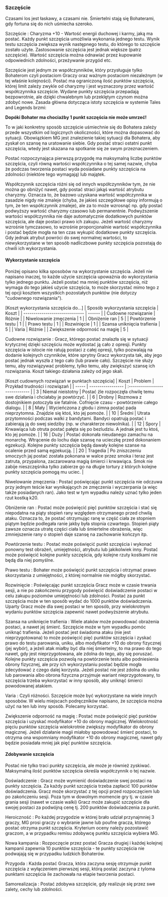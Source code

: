 ### Szczęście

Czasami los jest łaskawy, a czasami nie. Śmiertelni stają się Bohaterami, gdy fortuna się do nich uśmiecha szeroko.

Szczęście
: Charyzma +10 - Wartość energii duchowej i karmy, jaką ma postać. Każdy punkt szczęścia umożliwia wykonania jednego testu. Wynik testu szczęścia zwiększa wynik następnego testu, do którego to szczęście zostało użyte.  Zastosowanie szczęścia jest jednak większe (patrz szczęście). Wartość szczęścia można odnawiać przez kupowanie odpowiednich zdolności, przeżywanie przygód etc.

Szczęście jest jednym ze współczynników, który przysługuje tylko Bohaterom czyli postaciom Graczy oraz ważnym postaciom niezależnym (w tej właśnie kolejności). Postać ma ograniczoną ilość punktów szczęścia, której limit zależy zwykle od charyzmy i jest wyznaczony przez wartość współczynnika szczęście. Wydane punkty szczęścia przepadają bezpowrotnie, ale dzięki chwalebnym lub przeklętym czynom można zdobyć nowe. Zasada główna dotycząca istoty szczęścia w systemie Tales and Legends brzmi:

**Dopóki Bohater ma chociażby 1 punkt szczęścia nie może umrzeć!**

To w jaki konkretny sposób szczęście uśmiechnie się do Bohatera zależy przede wszystkim od logicznych okoliczności, które można dopasować do sytuacji. Obowiązkiem MG jest znalezienie takiej sytuacji dla Bohatera, aby zyskał on szansę na uratowanie siebie. Gdy postać straci ostatni punkt szczęścia, wtedy jest skazana na spotkanie się ze swym przeznaczeniem.

Postać rozpoczynająca pierwszą przygodę ma maksymalną liczbę punktów szczęścia, czyli równą wartości współczynnika o tej samej nazwie, chyba że podczas tworzenia postaci wyda posiadane punkty szczęścia na zdolności (niektóre tego wymagają) lub majątek.

Współczynnik szczęścia różni się od innych współczynników tym, że nie można go obniżyć nawet, gdy postać straci jakąś wartość atrybutu charyzmy. Oznacza to, że bazowo uzyskana wartość współczynnika w zasadzie nigdy nie zmaleje (chyba, że jakieś szczegółowe opisy informują o tym, że ten współczynnik zmaleje), ale za to może wzrosnąć np. gdy postać podwyższy wartość charyzmy czasowo lub permanentnie. Podwyższenie wartości współczynnika nie daje automatycznie dodatkowych punktów szczęścia, ale daje postaci prawo ich zakupu. Jeżeli wartość charyzmy wzrośnie tymczasowo, to wzrośnie proporcjonalnie wartość współczynnika i postać będzie mogła na ten czas wykupić dodatkowe punkty szczęścia. Gdy jednak atrybut powróci do swej normalnej wartości, to niewykorzystane w ten sposób nadliczbowe punkty szczęścia pozostają do chwili ich wykorzystania.

#### Wykorzystanie szczęścia

Poniżej opisano kilka sposobów na wykorzystanie szczęścia. Jeżeli nie napisano inaczej, to każde użycie szczęścia upoważnia do wykorzystania tylko jednego punktu. Jeżeli postać ma mniej punktów szczęścia, niż wymaga do tego jakieś użycie szczęścia, to może skorzystać mimo tego z tej opcji kosztem wszystkich pozostałych punktów (nie dotyczy "cudownego rozwiązania").

[Koszt wykorzystania szczęścia do...]
| Sposób wykorzystania szczęścia | Koszt  |
| ------------------------------ | ------ |
| Cudowne rozwiązanie            | Różnie |
| Niwelowanie zmęczenia          | 1      |
| Obniżenie ran                  | 5      |
| Powtórzenie testu              | 1      |
| Prawo testu                    | 1      |
| Rozwinięcie                    | 1      |
| Szansa uniknięcia trafienia    | 5      |
| Varia                          | Różnie |
| Zwiększenie odporność na magię | 5      |

Cudowne rozwiązanie
: Gracz, którego postać znalazła się w sytuacji krytycznej dzięki szczęściu może wydostać ją cało z opresji. Punkty szczęścia w istocie nie ratują postaci z całej opresji, tylko pozwalają na dodanie kolejnych czynników, które sprytny Gracz wykorzysta tak, aby jego postać jednak wyszła z tego cało (lub prawie cało). Szczęście nie służy temu, aby rozwiązywać problemy, tylko temu, aby zwiększyć szansę ich rozwiązania. Koszt takiego działania zależy od jego skali.

[Koszt cudownych rozwiązań w punktach szczęścia]
| Koszt | Problem           | Przykład trudności i rozwiązań |
| ----- | ----------------- | :----------------------------- |
| 3     | Niemal nieistotny | Postać źle rozpoczęła chwilę temu swe działania i chciałaby je powtórzyć. |
| 6     | Drobny            | Rozmowa z dostojnikiem potoczyła sie fatalnie. Cofnięcie czasu - powtórzenie całego dialogu. |
| 8     | Mały              | Wycieńczona z głodu i zimna postać pada nieprzytomna. Znajdzie się ktoś, kto jej pomoże. |
| 10    | Średni            | Utrata przytomności podczas walki z bandytami. Bandyci opatrują postać i zabierają ją do swej siedziby (np. w charakterze niewolnika). |
| 12    | Spory             | Krwawiąca lub otruta postać pałęta się po bezludziu. A jednak jest tu ktoś, kto jej pomoże. |
| 16    | Duży              | Postać dokonała nieudanego zamachu na monarchę. Wtrącenie do lochu daje szansę na ucieczkę przed dokonaniem egzekucji. Kolejne punkty szczęścia będą dawały kolejne szanse na ocalenie przed samą egzekucją. |
| 20    | Tragedia          | Po zniszczeniu smoczych jaj postać została pokonana w walce przez smoka i teraz jest zatruta, przypalona, zaczarowana magią śmierci i krwawiąca. Smok nie zabije nieszczęśnika tylko zabierze go na długie tortury z których kolejne punkty szczęścia pomogą mu uciec. |

Niwelowanie zmęczenia
: Postać poświęcając punkt szczęścia nie odczuwa przy jednym teście kar wynikających ze zmęczenia i wyczerpania (a więc także posiadanych ran). Jako test w tym wypadku należy uznać tylko jeden rzut kostką k20.

Obniżenie ran
: Postać może poświęcić pięć punktów szczęścia i stać się niepodatna na piąty stopień rany względem otrzymanego przed chwilą ataku. Oznacza to, że postać otrzymując ranę w część ciała ze stopniem piątym będzie podlegała ranie jakby była stopnia czwartego. Stopień piąty zawsze oznacza utratę części ciała lub śmiertelne obrażenia, więc zmniejszenie rany o stopień daje szansę na zachowanie kończyn itp.

Powtórzenie testu
: Postać może poświęcić punkt szczęścia i wykonać ponowny test obrażeń, umiejętności, atrybutu lub jakikolwiek inny. Postać może poświęcić kolejne punkty szczęścia, gdy kolejne rzuty kostkami nie będą dla niej pomyślne.

Prawo testu
: Bohater może poświęcić punkt szczęścia i otrzymać prawo skorzystania z umiejętności, z której normalnie nie mógłby skorzystać.

Rozwinięcie
: Poświęcając punkt szczęścia Gracz może w czasie trwania sesji, a nie po zakończeniu przygody poświęcić doświadczenie postaci w celu zakupu poziomów umiejętności lub zdolności. Postać za punkt szczęścia może w ten sposób wydać do 1000 punktów doświadczenia. Uparty Gracz może dla swej postaci w ten sposób, przy wielokrotnym wydaniu punktów szczęścia zapewnić nawet podwyższenie atrybutu.

Szansa na uniknięcie trafienia
: Wiele ataków może powodować obrażenia postaci, a nawet jej śmierć. Szczęście może w tym wypadku pomóc uniknąć trafienia. Jeżeli postać jest świadoma ataku (nie jest nieprzygotowana) to może poświęcić pięć punktów szczęścia i zyskać prawo do testu parowania, uniku, albo modyfikator +10 do obrony fizycznej (jej wybór), a jeżeli atak miałby być dla niej śmiertelny, to ma prawo do tego nawet, gdy jest nieprzygotowana, ale zdolna do tego, aby się poruszać. Kolejne punkty szczęścia pozwolą na powtórzenie testu albo podniesienia obrony fizycznej, ale przy ich wykorzystaniu postać będzie mogła zdecydować z czego dalej korzysta. Jeżeli postać nie jest zdolna do uniku lub parowania albo obrona fizyczna przyjmuje wariant nieprzygotowany, to szczęścia trzeba wykorzystać w inny sposób, aby uniknąć śmierci powodowanej atakiem.

Varia
: Czyli różności. Szczęście może być wykorzystane na wiele innych sposobów. W wielu miejscach podręczników napisano, że szczęścia można użyć na ten lub inny sposób. Polecamy korzystać.

Zwiększenie odporność na magię
: Postać może poświęcić pięć punktów szczęścia i uzyskać modyfikator +10 do obrony magicznej. Wielokrotność pięciu punktów szczęścia wielokrotnie zwiększy modyfikator do obrony magicznej. Jeżeli działanie magii miałoby spowodować śmierć postaci, to otrzyma ona wspomniany modyfikator +10 do obrony magicznej, nawet gdy będzie posiadała mniej jak pięć punktów szczęścia.

#### Zdobywanie szczęścia

Postać nie tylko traci punkty szczęścia, ale może je również zyskiwać. Maksymalną ilość punktów szczęścia określa współczynnik o tej nazwie.

Doświadczenie
: Gracz może wymienić doświadczenie swej postaci na punkty szczęścia. Za każdy punkt szczęścia trzeba zapłacić 100 punktów doświadczenia. Gracz może skorzystać z tej opcji przed rozpoczęciem lub po zakończeniu sesji. Poza tym w dowolnym momencie gry tj. w czasie grania sesji (nawet w czasie walki) Gracz może zakupić szczęście dla swojej postaci za podwójną cenę tj. 200 punktów doświadczenia za punkt.

Heroiczność
: Po każdej przygodzie w której brało udział przynajmniej 3 graczy, MG prosi graczy o wybranie jawne lub poufne gracza, którego postać otrzyma punkt szczęścia. Kryterium oceny należy pozostawić graczom, a w przypadku remisu zdobywcę punktu szczęścia wybiera MG.

Nowa kampania
: Rozpoczęcie przez postać Gracza drugiej i każdej kolejnej kampanii zapewnia 10 punktów szczęścia - te punkty szczęścia nie podwajają się w przypadku ludzkich Bohaterów.

Przygoda
: Każda postać Gracza, która zaczyna sesję otrzymuje punkt szczęścia z wyłączeniem pierwszej sesji, którą postać zaczyna z tyloma punktami szczęścia ile zachowała na etapie tworzenia postaci.

Samorealizacja
: Postać zdobywa szczęście, gdy realizuje się przez swe zalety, cechy lub zdolności.